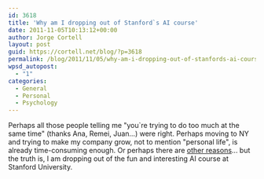 ```yaml
---
id: 3618
title: 'Why am I dropping out of Stanford`s AI course'
date: 2011-11-05T10:13:12+00:00
author: Jorge Cortell
layout: post
guid: https://cortell.net/blog/?p=3618
permalink: /blog/2011/11/05/why-am-i-dropping-out-of-stanfords-ai-course/
wpsd_autopost:
  - "1"
categories:
  - General
  - Personal
  - Psychology
---
```

Perhaps all those people telling me "you`re trying to do too much at the same time" (thanks Ana, Remei, Juan...) were right. Perhaps moving to NY and trying to make my company grow, not to mention "personal life", is already time-consuming enough. Or perhaps there are <a title="NY Times article" href="https://www.nytimes.com/2011/11/06/education/edlife/why-science-majors-change-their-mind-its-just-so-darn-hard.html" target="_blank">other reasons</a>... but the truth is, I am dropping out of the fun and interesting AI course at Stanford University.